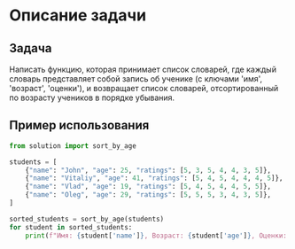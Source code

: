 # Описание задачи

## Задача

Написать функцию, которая принимает список словарей, где каждый словарь представляет собой запись об ученике (с ключами 'имя', 'возраст', 'оценки'), и возвращает список словарей, отсортированный по возрасту учеников в порядке убывания.

## Пример использования

```python
from solution import sort_by_age

students = [
    {"name": "John", "age": 25, "ratings": [5, 3, 5, 4, 4, 3, 5]},
    {"name": "Vitaliy", "age": 41, "ratings": [5, 4, 5, 4, 4, 4, 5]},
    {"name": "Vlad", "age": 19, "ratings": [5, 4, 5, 4, 4, 5, 5]},
    {"name": "Oleg", "age": 29, "ratings": [5, 5, 5, 3, 4, 3, 5]},
]

sorted_students = sort_by_age(students)
for student in sorted_students:
    print(f"Имя: {student['name']}, Возраст: {student['age']}, Оценки: {student['ratings']}")
